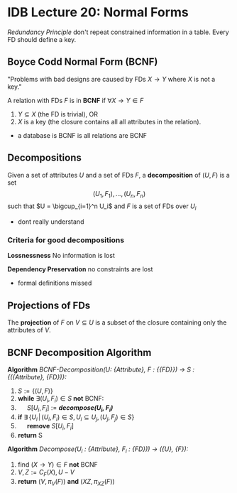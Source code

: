 
# IDB Lecture 20: Normal Forms

_Redundancy Principle_ don't repeat constrained information in a table. Every FD should define a key. 

## Boyce Codd Normal Form (BCNF)
"Problems with bad designs are caused by FDs $X \rightarrow Y$ where $X$ is not a key."

A relation with FDs $F$ is in __BCNF__ if $\forall X \rightarrow Y \in F$

1. $Y \subseteq X$ (the FD is trivial), OR
2. $X$ is a key (the closure contains all all attributes in the relation). 

- a database is BCNF is all relations are BCNF

## Decompositions
Given a set of attributes $U$ and a set of FDs $F$, a __decomposition__ of $(U,F)$ is a set
$$(U_1,F_1),...,(U_n,F_n)$$
such that $U = \bigcup_{i=1}^n U_i$ and $F$ is a set of FDs over $U_i$

  - dont really understand

### Criteria for good decompositions
__Lossnessness__ No information is lost

__Dependency Preservation__ no constraints are lost

- formal definitions missed 

## Projections of FDs
The __projection__ of $F$ on $V \subseteq U$ is a subset of the closure containing only the attributes of $V$.

## BCNF Decomposition Algorithm
__Algorithm__ _BCNF-Decomposition($U$: {Attribute}, $F$ : {{FD}}) $\rightarrow$ S : {({Attribute}, {FD})}:_

1. $S := \{(U, F)\}$
2. __while__  $\exists (U_i,F_i) \in S$ __not__ BCNF:
3. $\quad$ $S[U_i,F_i]$ := ___decompose($U_i,F_i)$___
4. __if__ $\exists \, \{U_i \,|\, (U_i,F_i) \in S, U_i \subseteq U_j, (U_j,F_j) \in S\}$ 
4. $\quad$ __remove__ $S[U_i,F_i]$ 
5. __return__ S

__Algorithm__ _Decompose($U_i$ : {Attribute}, ${F_i}$ : {FD})) -> ({U}, {F}):_ 

1. find $(X \rightarrow Y) \in F$ __not__ BCNF
2. $V,\, Z := C_F(X), \, U - V$ 
3. __return__ $(V,\pi_V(F))$ __and__ $(XZ, \pi_{XZ}(F))$



